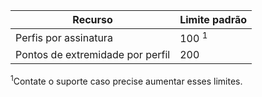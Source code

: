 | Recurso | Limite padrão |
| --- | --- |
| Perfis por assinatura |100 <sup>1</sup> |
| Pontos de extremidade por perfil |200 |

<sup>1</sup>Contate o suporte caso precise aumentar esses limites.



<!--HONumber=Nov16_HO3-->


